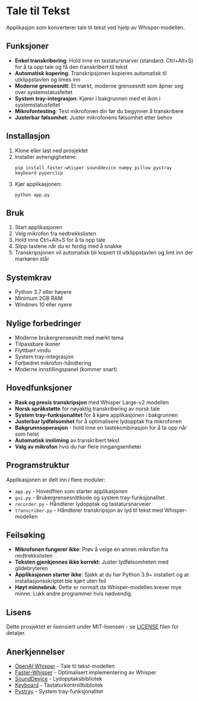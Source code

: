 # Tale til Tekst

Applikasjon som konverterer tale til tekst ved hjelp av Whisper-modellen.

## Funksjoner

- **Enkel transkribering**: Hold inne en tastatursnarvei (standard: Ctrl+Alt+S) for å ta opp tale og få den transkribert til tekst
- **Automatisk kopering**: Transkripsjonen kopieres automatisk til utklippstavlen og limes inn
- **Moderne grensesnitt**: Et mørkt, moderne grensesnitt som åpner seg over systemstatusfeltet
- **System tray-integrasjon**: Kjører i bakgrunnen med et ikon i systemstatusfeltet
- **Mikrofontesting**: Test mikrofonen din før du begynner å transkribere
- **Justerbar følsomhet**: Juster mikrofonens følsomhet etter behov

## Installasjon

1. Klone eller last ned prosjektet
2. Installer avhengighetene:
   ```
   pip install faster-whisper sounddevice numpy pillow pystray keyboard pyperclip
   ```
3. Kjør applikasjonen:
   ```
   python app.py
   ```

## Bruk

1. Start applikasjonen
2. Velg mikrofon fra nedtrekkslisten
3. Hold inne Ctrl+Alt+S for å ta opp tale
4. Slipp tastene når du er ferdig med å snakke
5. Transkripsjonen vil automatisk bli kopiert til utklippstavlen og limt inn der markøren står

## Systemkrav

- Python 3.7 eller høyere
- Minimum 2GB RAM
- Windows 10 eller nyere

## Nylige forbedringer

- Moderne brukergrensesnitt med mørkt tema
- Tilpassbare ikoner
- Flyttbart vindu
- System tray-integrasjon
- Forbedret mikrofon-håndtering
- Moderne innstillingspanel (kommer snart)

## Hovedfunksjoner

- **Rask og presis transkripsjon** med Whisper Large-v2 modellen
- **Norsk språkstøtte** for nøyaktig transkribering av norsk tale
- **System tray-funksjonalitet** for å kjøre applikasjonen i bakgrunnen
- **Justerbar lydfølsomhet** for å optimalisere lydopptak fra mikrofonen
- **Bakgrunnsoperasjon** - hold inne en tastekombinasjon for å ta opp når som helst
- **Automatisk innliming** av transkribert tekst
- **Valg av mikrofon** hvis du har flere inngangsenheter

## Programstruktur

Applikasjonen er delt inn i flere moduler:

- `app.py` - Hovedfilen som starter applikasjonen
- `gui.py` - Brukergrensesnittkode og system tray-funksjonalitet
- `recorder.py` - Håndterer lydopptak og tastatursnarveier
- `transcriber.py` - Håndterer transkripsjon av lyd til tekst med Whisper-modellen

## Feilsøking

- **Mikrofonen fungerer ikke**: Prøv å velge en annen mikrofon fra nedtrekkslisten
- **Teksten gjenkjennes ikke korrekt**: Juster lydfølsomheten med glidebryteren
- **Applikasjonen starter ikke**: Sjekk at du har Python 3.9+ installert og at installasjonsskriptet ble kjørt uten feil
- **Høyt minnebruk**: Dette er normalt da Whisper-modellen krever mye minne. Lukk andre programmer hvis nødvendig.

## Lisens

Dette prosjektet er lisensiert under MIT-lisensen - se [LICENSE](LICENSE) filen for detaljer.

## Anerkjennelser

- [OpenAI Whisper](https://github.com/openai/whisper) - Tale til tekst-modellen
- [Faster-Whisper](https://github.com/SYSTRAN/faster-whisper) - Optimalisert implementering av Whisper
- [SoundDevice](https://github.com/spatialaudio/python-sounddevice) - Lydopptaksbibliotek
- [Keyboard](https://github.com/boppreh/keyboard) - Tastaturkontrollbibliotek
- [Pystray](https://github.com/moses-palmer/pystray) - System tray-funksjonalitet 